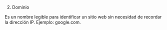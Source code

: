2. Dominio

Es un nombre legible para identificar un sitio web sin necesidad de recordar la dirección IP. Ejemplo: google.com.
